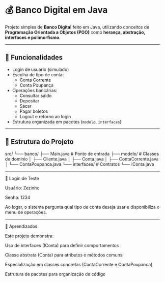 # 💰 Banco Digital em Java

Projeto simples de **Banco Digital** feito em Java, utilizando conceitos de **Programação Orientada a Objetos (POO)** como **herança, abstração, interfaces e polimorfismo**.

---

## 🚀 Funcionalidades
- Login de usuário (simulado)
- Escolha de tipo de conta:
  - Conta Corrente
  - Conta Poupança
- Operações bancárias:
  - Consultar saldo
  - Depositar
  - Sacar
  - Pagar boletos
  - Logout e retorno ao login
- Estrutura organizada em pacotes (`modelo`, `interfaces`)

---

## 📂 Estrutura do Projeto

src/
└── banco/
├── Main.java # Ponto de entrada
├── modelo/ # Classes de domínio
│ ├── Cliente.java
│ ├── Conta.java
│ ├── ContaCorrente.java
│ └── ContaPoupanca.java
└── interfaces/ # Contratos
└── IConta.java

---

🔑 Login de Teste

Usuário: Zezinho

Senha: 1234

Ao logar, o sistema pergunta qual tipo de conta deseja usar e disponibiliza o menu de operações.

---

📖 Aprendizados

Este projeto demonstra:

Uso de interfaces (IConta) para definir comportamentos

Classe abstrata (Conta) para atributos e métodos comuns

Especialização em classes concretas (ContaCorrente e ContaPoupanca)

Estrutura de pacotes para organização de código
